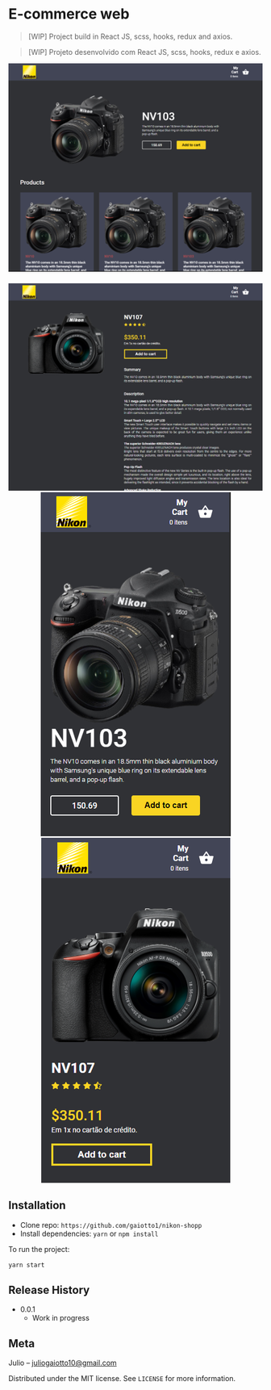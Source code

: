 # E-commerce web

> [WIP] Project build in React JS, scss, hooks, redux and axios.

> [WIP] Projeto desenvolvido com React JS, scss, hooks, redux e axios.

<div align="center" styles="flex-direction: row;">
  <img alt="Login" title="#screen" src="prints/home.png" style="margin-bottom: 20px"/>
  <img alt="Login" title="#screen" src="prints/product-details.png" />
  <img alt="Login" title="#screen" src="prints/home-mobile.png" />
  <img alt="Login" title="#screen" src="prints/product-details-mobile.png" />
</div>

## Installation

- Clone repo: `https://github.com/gaiotto1/nikon-shopp`
- Install dependencies: `yarn` or `npm install`


To run the project:
```sh
yarn start
```

## Release History

* 0.0.1
    * Work in progress

## Meta

Julio – juliogaiotto10@gmail.com

Distributed under the MIT license. See ``LICENSE`` for more information.
